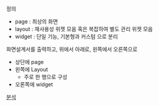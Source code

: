 정의 
- page : 최상의 화면
- layout : 재사용성 위젯 모음 혹은 복잡하여 별도 관리 위젯 모음
- widget : 단일 기능, 기본형과 커스텀 으로 분리

화면설계서를 출력하고, 위에서 아래로, 왼쪽에서 오른쪽으로 
- 상단에 page 
- 왼쪽에 Layout 
  - 주로 한 행으로 구성
- 오론쪽에 widget

[분석](%EB%B6%84%EC%84%9D.pptx)